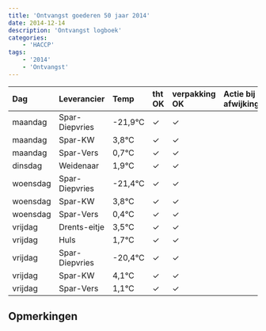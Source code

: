 ```yaml
---
title: 'Ontvangst goederen 50 jaar 2014'
date: 2014-12-14
description: 'Ontvangst logboek'
categories:
    - 'HACCP'
tags:
    - '2014'
    - 'Ontvangst'
---
```

| Dag | Leverancier | Temp | tht OK | verpakking OK | Actie bij afwijking | Controle door |
|:---|:---|:---|:---|:---|:---|:---|
| maandag | Spar-Diepvries | -21,9°C | &check; | &check; | | DPater |
| maandag | Spar-KW | 3,8°C | &check; | &check; | | DPater |
| maandag | Spar-Vers | 0,7°C | &check; | &check; | | DPater |
| dinsdag | Weidenaar | 1,9°C | &check; | &check; | | DPater |
| woensdag | Spar-Diepvries | -21,4°C | &check; | &check; | | WPater |
| woensdag | Spar-KW | 3,8°C | &check; | &check; | | WPater |
| woensdag | Spar-Vers | 0,4°C | &check; | &check; | | WPater |
| vrijdag | Drents-eitje | 3,5°C | &check; | &check; | | WPater |
| vrijdag | Huls | 1,7°C | &check; | &check; | | WPater |
| vrijdag | Spar-Diepvries | -20,4°C | &check; | &check; | | WPater |
| vrijdag | Spar-KW | 4,1°C | &check; | &check; | | WPater |
| vrijdag | Spar-Vers | 1,1°C | &check; | &check; | | WPater |

## Opmerkingen


